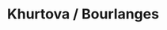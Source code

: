 ---
category: residents
layout: post
title: Khurtova / Bourlanges
profession: visual arts
website: www.marieilsebourlanges.com 
website2: www.elenakhurtova.com
image: 
- /images/residents/elenakhurtova_03.png
- /images/residents/elenakhurtova_02.png
- /images/residents/elenakhurtova_01.png
- /images/residents/elenakhurtova_04.png
- /images/residents/elenakhurtova_05.png
---